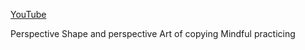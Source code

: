 [YouTube](https://www.youtube.com/watch?v=z--GtzFU2UU&feature=emb_logo)

Perspective
Shape and perspective
Art of copying
Mindful practicing